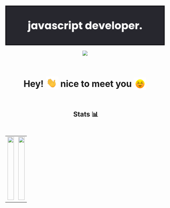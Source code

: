 
<img src="https://github.com/hawkeye359/hawkeye359/blob/c4871ba4cb91e03510c852bdf9db38c4103daff2/assets/banner.png"><br/>
<div align="center">
    <img src="https://custom-icon-badges.demolab.com/badge/views-215-red?style=for-the-badge&logo=eye">
</div><br/>
<h1 style="border-bottom: 0px;" ><div style="none" align="center"> Hey! <img src="assets/waving_hand.gif" style="height:40px; position: relative; top: 7px"> nice to meet you <img src="assets/smiling_face.gif" style="height:40px; position: relative; top: 10px"></div></h1><br/>
<h2 align="center">&nbsp;Stats 📊</h2> <br/>
<table style="border: none;">
    <tbody>
        <tr>
            <td style="border: none;"><img style="width: 100%; height: 200px;" src="https://github-readme-stats.vercel.app/api?username=hawkeye359&show_icons=true&bg_color=30,141317,444d7e,5c77c8&title_color=fff&text_color=fff"></td>
            <td><img style="width: 100%; height: 200px;" src="https://github-readme-stats.vercel.app/api/top-langs/?username=hawkeye359&layout=compact&bg_color=30,0ff1ce,904e95&title_color=fff&text_color=fff"</td>
        </tr>
    </tbody>
</table>

